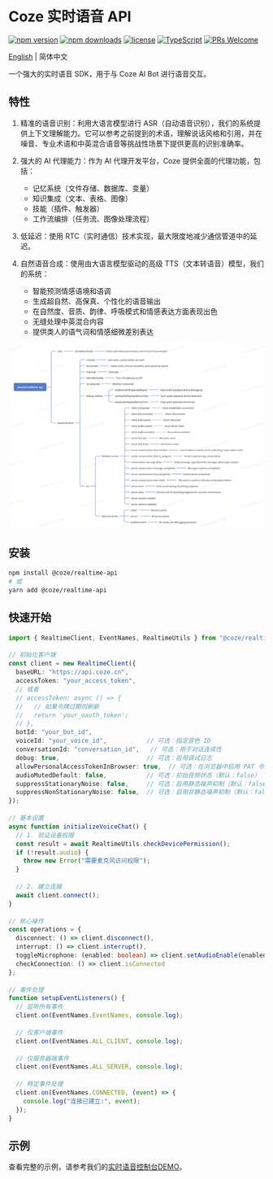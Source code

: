 # Coze 实时语音 API

[![npm version](https://img.shields.io/npm/v/@coze/realtime-api.svg)](https://www.npmjs.com/package/@coze/realtime-api)
[![npm downloads](https://img.shields.io/npm/dm/@coze/realtime-api.svg)](https://www.npmjs.com/package/@coze/realtime-api)
[![license](https://img.shields.io/npm/l/@coze/realtime-api.svg)](https://github.com/coze-dev/coze-js/blob/main/LICENSE)
[![TypeScript](https://img.shields.io/badge/TypeScript-Ready-blue.svg)](https://www.typescriptlang.org/)
[![PRs Welcome](https://img.shields.io/badge/PRs-welcome-brightgreen.svg)](https://github.com/coze-dev/coze-js/pulls)

[English](./README.md) | 简体中文

一个强大的实时语音 SDK，用于与 Coze AI Bot 进行语音交互。

## 特性
1. 精准的语音识别：利用大语言模型进行 ASR（自动语音识别），我们的系统提供上下文理解能力。它可以参考之前提到的术语，理解说话风格和引用，并在噪音、专业术语和中英混合语音等挑战性场景下提供更高的识别准确率。

2. 强大的 AI 代理能力：作为 AI 代理开发平台，Coze 提供全面的代理功能，包括：
   - 记忆系统（文件存储、数据库、变量）
   - 知识集成（文本、表格、图像）
   - 技能（插件、触发器）
   - 工作流编排（任务流、图像处理流程）

3. 低延迟：使用 RTC（实时通信）技术实现，最大限度地减少通信管道中的延迟。

4. 自然语音合成：使用由大语言模型驱动的高级 TTS（文本转语音）模型，我们的系统：
   - 智能预测情感语境和语调
   - 生成超自然、高保真、个性化的语音输出
   - 在自然度、音质、韵律、呼吸模式和情感表达方面表现出色
   - 无缝处理中英混合内容
   - 提供类人的语气词和情感细微差别表达

![api-overview](./assets/api-overview.png)

## 安装

```bash
npm install @coze/realtime-api
# 或
yarn add @coze/realtime-api
```

## 快速开始

```ts
import { RealtimeClient, EventNames, RealtimeUtils } from "@coze/realtime-api";

// 初始化客户端
const client = new RealtimeClient({
  baseURL: "https://api.coze.cn",
  accessToken: "your_access_token",
  // 或者
  // accessToken: async () => {
  //   // 如果令牌过期则刷新
  //   return 'your_oauth_token';
  // },
  botId: "your_bot_id",
  voiceId: "your_voice_id",           // 可选：指定音色 ID
  conversationId: "conversation_id",   // 可选：用于对话连续性
  debug: true,                        // 可选：启用调试日志
  allowPersonalAccessTokenInBrowser: true,  // 可选：在浏览器中启用 PAT 令牌使用
  audioMutedDefault: false,           // 可选：初始音频状态（默认：false）
  suppressStationaryNoise: false,     // 可选：启用静态噪声抑制（默认：false）
  suppressNonStationaryNoise: false,  // 可选：启用非静态噪声抑制（默认：false）
});

// 基本设置
async function initializeVoiceChat() {
  // 1. 验证设备权限
  const result = await RealtimeUtils.checkDevicePermission();
  if (!result.audio) {
    throw new Error("需要麦克风访问权限");
  }

  // 2. 建立连接
  await client.connect();
}

// 核心操作
const operations = {
  disconnect: () => client.disconnect(),
  interrupt: () => client.interrupt(),
  toggleMicrophone: (enabled: boolean) => client.setAudioEnable(enabled),
  checkConnection: () => client.isConnected
};

// 事件处理
function setupEventListeners() {
  // 监听所有事件
  client.on(EventNames.EventNames, console.log);

  // 仅客户端事件
  client.on(EventNames.ALL_CLIENT, console.log);

  // 仅服务器端事件
  client.on(EventNames.ALL_SERVER, console.log);

  // 特定事件处理
  client.on(EventNames.CONNECTED, (event) => {
    console.log("连接已建立:", event);
  });
}
```

## 示例
查看完整的示例，请参考我们的[实时语音控制台DEMO](../../examples/realtime-console)。
